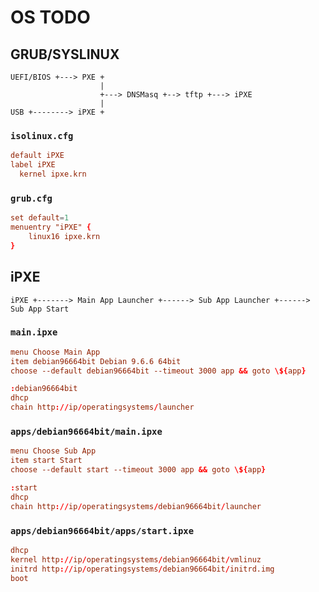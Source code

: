 # OS TODO

## GRUB/SYSLINUX

```plaintext
UEFI/BIOS +---> PXE +
                    |
                    +---> DNSMasq +--> tftp +---> iPXE
                    |
USB +--------> iPXE +
```

### `isolinux.cfg`

```conf
default iPXE
label iPXE
  kernel ipxe.krn
```

### `grub.cfg`

```conf
set default=1
menuentry "iPXE" {
    linux16 ipxe.krn
}
```

## iPXE

```plaintext
iPXE +-------> Main App Launcher +------> Sub App Launcher +------> Sub App Start
```

### `main.ipxe`

```conf
menu Choose Main App
item debian96664bit Debian 9.6.6 64bit
choose --default debian96664bit --timeout 3000 app && goto \${app}

:debian96664bit
dhcp
chain http://ip/operatingsystems/launcher
```

### `apps/debian96664bit/main.ipxe`

```conf
menu Choose Sub App
item start Start
choose --default start --timeout 3000 app && goto \${app}

:start
dhcp
chain http://ip/operatingsystems/debian96664bit/launcher
```

### `apps/debian96664bit/apps/start.ipxe`

```conf
dhcp
kernel http://ip/operatingsystems/debian96664bit/vmlinuz
initrd http://ip/operatingsystems/debian96664bit/initrd.img
boot
```
